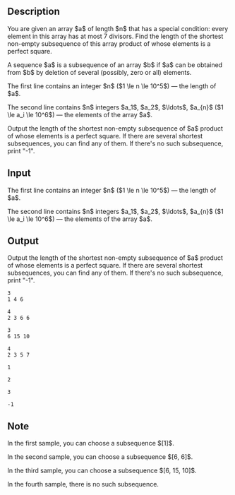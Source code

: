 ## Description

<div><p>You are given an array $a$ of length $n$ that has a special condition: every element in this array has at most 7 divisors. Find the length of the shortest non-empty subsequence of this array product of whose elements is a perfect square.</p><p>A sequence $a$ is a subsequence of an array $b$ if $a$ can be obtained from $b$ by deletion of several (possibly, zero or all) elements.</p></div><div class="input-specification"><p>The first line contains an integer $n$ ($1 \le n \le 10^5$)&nbsp;— the length of $a$.</p><p>The second line contains $n$ integers $a_1$, $a_2$, $\ldots$, $a_{n}$ ($1 \le a_i \le 10^6$)&nbsp;— the elements of the array $a$.</p></div><div class="output-specification"><p>Output the length of the shortest non-empty subsequence of $a$ product of whose elements is a perfect square. If there are several shortest subsequences, you can find any of them. If there's no such subsequence, print "-1".</p></div>

## Input

<p>The first line contains an integer $n$ ($1 \le n \le 10^5$)&nbsp;— the length of $a$.</p><p>The second line contains $n$ integers $a_1$, $a_2$, $\ldots$, $a_{n}$ ($1 \le a_i \le 10^6$)&nbsp;— the elements of the array $a$.</p>

## Output

<p>Output the length of the shortest non-empty subsequence of $a$ product of whose elements is a perfect square. If there are several shortest subsequences, you can find any of them. If there's no such subsequence, print "-1".</p>





```input1
3
1 4 6
```




```input2
4
2 3 6 6
```




```input3
3
6 15 10
```




```input4
4
2 3 5 7
```




```output1
1
```




```output2
2
```




```output3
3
```




```output4
-1
```



## Note

<p>In the first sample, you can choose a subsequence $[1]$.</p><p>In the second sample, you can choose a subsequence $[6, 6]$.</p><p>In the third sample, you can choose a subsequence $[6, 15, 10]$.</p><p>In the fourth sample, there is no such subsequence.</p>
